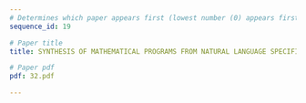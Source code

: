 ```yaml
---
# Determines which paper appears first (lowest number (0) appears first)
sequence_id: 19

# Paper title
title: SYNTHESIS OF MATHEMATICAL PROGRAMS FROM NATURAL LANGUAGE SPECIFICATIONS

# Paper pdf
pdf: 32.pdf

---
```

